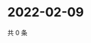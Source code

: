 # 2022-02-09

共 0 条

<!-- BEGIN WEIBO -->
<!-- 最后更新时间 Wed Feb 09 2022 14:13:53 GMT+0800 (China Standard Time) -->

<!-- END WEIBO -->
